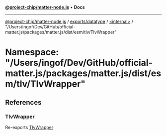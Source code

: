[**@project-chip/matter-node.js**](../../../../../README.md) • **Docs**

***

[@project-chip/matter-node.js](../../../../../modules.md) / [exports/datatype](../../../README.md) / [\<internal\>](../../README.md) / "/Users/ingof/Dev/GitHub/official-matter.js/packages/matter.js/dist/esm/tlv/TlvWrapper"

# Namespace: "/Users/ingof/Dev/GitHub/official-matter.js/packages/matter.js/dist/esm/tlv/TlvWrapper"

## References

### TlvWrapper

Re-exports [TlvWrapper](../../../../tlv/classes/TlvWrapper.md)
